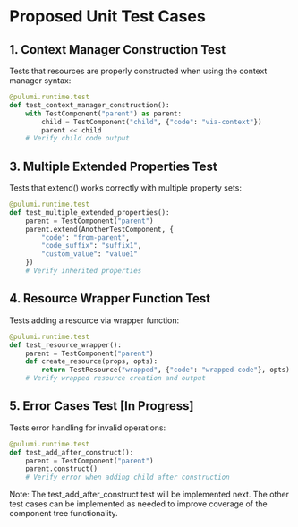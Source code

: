 # Proposed Unit Test Cases

## 1. Context Manager Construction Test
Tests that resources are properly constructed when using the context manager syntax:
```python
@pulumi.runtime.test
def test_context_manager_construction():
    with TestComponent("parent") as parent:
        child = TestComponent("child", {"code": "via-context"})
        parent << child
    # Verify child code output
```

## 3. Multiple Extended Properties Test
Tests that extend() works correctly with multiple property sets:
```python
@pulumi.runtime.test
def test_multiple_extended_properties():
    parent = TestComponent("parent")
    parent.extend(AnotherTestComponent, {
        "code": "from-parent",
        "code_suffix": "suffix1",
        "custom_value": "value1"
    })
    # Verify inherited properties
```

## 4. Resource Wrapper Function Test
Tests adding a resource via wrapper function:
```python
@pulumi.runtime.test
def test_resource_wrapper():
    parent = TestComponent("parent")
    def create_resource(props, opts):
        return TestResource("wrapped", {"code": "wrapped-code"}, opts)
    # Verify wrapped resource creation and output
```

## 5. Error Cases Test [In Progress]
Tests error handling for invalid operations:
```python
@pulumi.runtime.test
def test_add_after_construct():
    parent = TestComponent("parent")
    parent.construct()
    # Verify error when adding child after construction
```

Note: The test_add_after_construct test will be implemented next. The other test cases can be implemented as needed to improve coverage of the component tree functionality.
